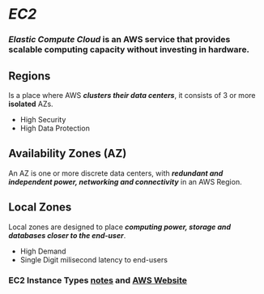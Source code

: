 # *EC2*

### *Elastic Compute Cloud* is an AWS service that provides scalable computing capacity without investing in hardware.  

## Regions
Is a place where AWS ***clusters their data centers***, it consists of 3 or more **isolated** AZs.
* High Security 
* High Data Protection

## Availability Zones (AZ)
An AZ is one or more discrete data centers, with ***redundant and independent power, networking and connectivity*** in an AWS Region.

## Local Zones
Local zones are designed to place ***computing power, storage and databases closer to the end-user***.
* High Demand
* Single Digit milisecond latency to end-users

### EC2 Instance Types [notes](./ec2_ec2_instances.md) and [AWS Website](https://aws.amazon.com/ec2/instance-types/)